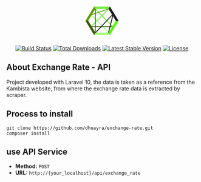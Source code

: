 <p align="center"><a href="https://laravel.com" target="_blank">
    <svg xmlns="http://www.w3.org/2000/svg" x="0px" y="0px" width="100" height="100" viewBox="0,0,256,256"><g fill="none" fill-rule="nonzero" stroke="none" stroke-width="1" stroke-linecap="butt" stroke-linejoin="miter" stroke-miterlimit="10" stroke-dasharray="" stroke-dashoffset="0" font-family="none" font-weight="none" font-size="none" text-anchor="none" style="mix-blend-mode: normal"><g transform="scale(5.33333,5.33333)"><path d="M10.5,17.5l0.5,-0.9l21.7,21.9l-0.4,0.5h-0.5zM34,39h-20v3h20z" fill="#a2ff76"></path><path d="M37.4,30.7l-0.5,0.9l-21.6,-22.1l0.3,-0.5h0.6zM32.3,39l1.7,3l11,-18h-3.5z" fill="#50fd00"></path><path d="M34,9h-20v-3h20zM32.3,9h-0.6l-21.3,21.4l0.5,0.9l21.7,-21.8z" fill="#72eb3a"></path><path d="M15.6,9l-10.1,16.6l-2.5,-1.6l11,-18zM32.6,9.4l-0.3,-0.4h-1.7l-19,6.6l-0.8,1.3z" fill="#5d9d0b"></path><path d="M15.7,39l-1.7,3l-11,-18h3.5zM16,31v-22h-0.4l-0.6,1v21h-4.2l0.6,1h3.6v5.9l0.7,1.1h0.3v-7h20.6l0.6,-1z" fill="#365a08"></path><path d="M36.7,16.2l-21.2,22.5l0.2,0.3h0.9l20.5,-21.8l-5.4,21.8h0.7l0.6,-1l5,-19.8zM41.5,24l-9.2,-15l1.7,-3l11,18z" fill="#1b1d24"></path></g></g></svg></a>
</p>

<p align="center">
<a href="https://github.com/laravel/framework/actions"><img src="https://github.com/laravel/framework/workflows/tests/badge.svg" alt="Build Status"></a>
<a href="https://packagist.org/packages/laravel/framework"><img src="https://img.shields.io/packagist/dt/laravel/framework" alt="Total Downloads"></a>
<a href="https://packagist.org/packages/laravel/framework"><img src="https://img.shields.io/packagist/v/laravel/framework" alt="Latest Stable Version"></a>
<a href="https://packagist.org/packages/laravel/framework"><img src="https://img.shields.io/packagist/l/laravel/framework" alt="License"></a>
</p>

## About Exchange Rate - API

Project developed with Laravel 10, the data is taken as a reference from the Kambista website, from where the exchange rate data is extracted by scraper.

## Process to install 
```
git clone https://github.com/dhuayra/exchange-rate.git
composer install
```

## use API Service
* **Method:** `POST` <br/>
* **URL:**  `http://{your_localhost}/api/exchange_rate`<br/>
